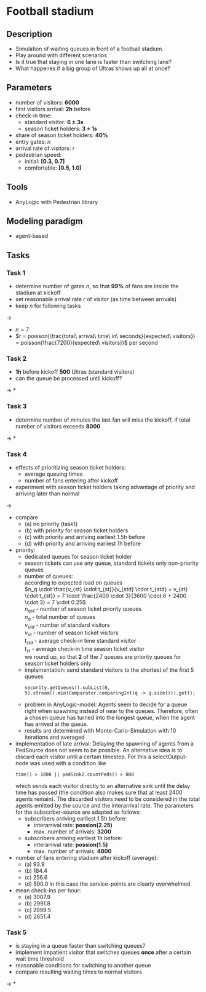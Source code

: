# Football stadium

## Description
* Simulation of waiting queues in front of a football stadium.
* Play around with different scenarios
* Is it true that staying in one lane is faster than switching lane?
* What happenes if a big group of Ultras shows up all at once?


## Parameters
* number of visitors: **6000**
* first visitors arrival: **2h** before
* check-in time:
  * standard visitor: **6 $\pm$ 3s**
  * season ticket holders: **3 $\pm$ 1s**
* share of season ticket holders: **40%**
* entry gates: _n_
* arrival rate of visitors: _r_
* pedestrian speed:
  * initial: **[0.3, 0.7]**
  * comfortable: **[0.5, 1.0]**

## Tools
* AnyLogic with Pedestrian library


## Modeling paradigm
* agent-based


## Tasks
### Task 1
* determine number of gates _n_, so that **99%** of fans are inside the stadium at kickoff
* set reasonable arrival rate _r_ of visitor (as time between arrivals)
* keep _n_ for following tasks

->
* $n = 7$
* $r = poisson(\frac{total\ arrival\ time\ in\ seconds}{expected\ visitors}) = poisson(\frac{7200}{expected\ visitors})$ per second

### Task 2
* **1h** before kickoff **500** Ultras (standard visitors)
* can the queue be processed until kickoff?

->
* 

### Task 3
* determine number of minutes the last fan will miss the kickoff, if total number of visitors exceeds **8000**

->
* 

### Task 4
* effects of prioritizing season ticket holders:
  * average queuing times
  * number of fans entering after kickoff
* experiment with season ticket holders taking advantage of priority and arriving later than normal

->
* compare 
  * (a) no priority (task1)
  * (b) with priority for season ticket holders
  * (c) with priority and arriving earliest 1.5h before
  * (d) with priority and arriving earliest 1h before
* priority: 
  * dedicated queues for season ticket holder
  * season tickets can use any queue, standard tickets only non-priority queues
  * number of queues:  
    according to expected load on queues  
    $n_q \cdot \frac{v_{st} \cdot t_{st}}{v_{std} \cdot t_{std} + v_{st} \cdot t_{st}} = 7 \cdot \frac{2400 \cdot 3}{3600 \cdot 6 + 2400 \cdot 3} = 7 \cdot 0.25$  
    $n_{qst}$ - number of season ticket priority queues  
    $n_q$ - total number of queues  
    $v_{std}$ - number of standard visitors  
    $v_{st}$ - number of season ticket visitors  
    $t_{std}$ - average check-in time standard visitor  
    $t_{st}$ - average check-in time season ticket visitor  
    we round up, so that **2** of the 7 queues are priority queues for season ticket holders only
  * implementation: send standard visitors to the shortest of the first 5 queues
    ```
    security.getQueues().subList(0, 5).stream().min(Comparator.comparingInt(q -> q.size())).get();
    ```
  * problem in AnyLogic-model: Agents seem to decide for a queue right when spawning instead of near to the queues. Therefore, often a chosen queue has turned into the longest queue, when the agent has arrived at the queue.
  * results are determined with Monte-Carlo-Simulation with 10 iterations and averaged
* implementation of late arrival: Delaying the spawning of agents from a PedSource does not seem to be possible. An alternative idea is to discard each visitor until a certain timestep. For this a selectOutput-node was used with a condition like
    ```
    time() > 1800 || pedSink2.countPeds() > 800
    ```
    which sends each visitor directly to an alternative sink until the delay time has passed (the condition also makes sure that at least 2400 agents remain).
    The discarded visitors need to be considered in the total agents emitted by the source and the interarrival rate. The parameters for the subscriber-source are adapted as follows:
    * subscribers arriving earliest 1.5h before:
      * interarrival rate: **possion(2.25)**
      * max. number of arrivals: **3200**
    * subscribers arriving earliest 1h before:
      * interarrival rate: **possion(1.5)**
      * max. number of arrivals: **4800**
* number of fans entering stadium after kickoff (average):
  * (a) 93.9
  * (b) 164.4
  * (c) 256.6
  * (d) 890.0
    in this case the service-points are clearly overwhelmed
* mean check-ins per hour:
  * (a) 3007.9
  * (b) 2991.8
  * (c) 2999.5
  * (d) 2651.4


### Task 5
* is staying in a queue faster than switching queues?
* implement impatient visitor that switches queues **once** after a certain wait time threshold
* reasonable conditions for switching to another queue
* compare resulting waiting times to normal visitors

->
* 
